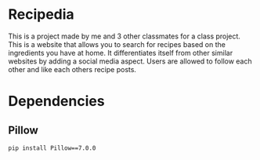 # Recipedia 
This is a project made by me and 3 other classmates for a class project. This is a website that allows you to search for recipes based on the ingredients you have at home. It differentiates itself from other similar websites by adding a social media aspect. Users are allowed to follow each other and like each others recipe posts. 
# Dependencies
## Pillow 
```
pip install Pillow==7.0.0
```
